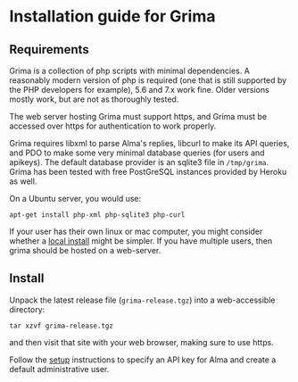 # Installation guide for Grima

## Requirements

Grima is a collection of php scripts with minimal dependencies. A reasonably
modern version of php is required (one that is still supported by the PHP
developers for example), 5.6 and 7.x work fine. Older versions mostly work, but
are not as thoroughly tested.

The web server hosting Grima must support https, and Grima must be accessed
over https for authentication to work properly.

Grima requires libxml to parse Alma's replies, libcurl to make its API queries,
and PDO to make some very minimal database queries (for users and apikeys). The
default database provider is an sqlite3 file in `/tmp/grima`. Grima has been
tested with free PostGreSQL instances provided by Heroku as well.

On a Ubuntu server, you would use:

    apt-get install php-xml php-sqlite3 php-curl

If your user has their own linux or mac computer, you might consider whether
a [local install](LOCAL.md) might be simpler. If you have multiple users,
then grima should be hosted on a web-server. 

## Install

Unpack the latest release file (`grima-release.tgz`) into a web-accessible
directory:

`tar xzvf grima-release.tgz`

and then visit that site with your web browser, making sure to use https.

Follow the [setup](SETUP.md) instructions to specify an API key for Alma
and create a default administrative user.
